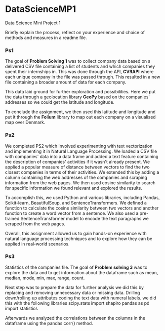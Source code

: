 # DataScienceMP1
Data Science Mini Project 1

Briefly explain the process, reflect on your experience and choice of methods and measures
in a readme file.

### Ps1
The goal of **Problem Solving 1** was to collect company data based on a delivered CSV file containing a list of students and which companies they spent their internships in. This was done through the API, **CVRAPI** where each unique company in the file was passed through. This resulted in a new file containing a broader amount of data for each company.

This data laid ground for further exploration and possibilities. Here we put the data through a geolocation library **GeoPy** based on the companies' addresses so we could get the latitude and longitude.

To conclude the assignment, we then used this latitude and longitude and put it through the **Folium** library to map out each company on a visualised map over Denmark.


### Ps2
We completed PS2 which involved experimenting with text vectorization and implementing it in Natural Language Processing. We loaded a CSV file with companies' data into a data frame and added a text feature containing the description of companies' activities if it wasn't already present. We applied a popular measure of distance between vectors to find the two closest companies in terms of their activities. We extended this by adding a column containing the web addresses of the companies and scraping information from the web pages. We then used cosine similarity to search for specific information we found relevant and explored the results.

To accomplish this, we used Python and various libraries, including Pandas, Scikit-learn, BeautifulSoup, and SentenceTransformers. We defined a function to calculate the cosine similarity between two vectors and another function to create a word vector from a sentence. We also used a pre-trained SentenceTransformer model to encode the text paragraphs we scraped from the web pages.

Overall, this assignment allowed us to gain hands-on experience with natural language processing techniques and to explore how they can be applied in real-world scenarios.


### Ps3
Statistics of the companies file. 
The goal of **Problem solving 3** was to explore the data and to get information about the dataframe such as mean, median, mode, min, max, range, count.

Next step was to prepare the data for further analysis we did this by replacing and removing unnecessary data or missing data. Drilling down/rolling up attributes coding the text data with numeral labels. we did this with the following libraries 
scipy.stats import shapiro
pandas as pd
import statistics

Afterwards we analyzed the correlations between the columns in the dataframe using the pandas corr() method.




